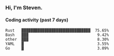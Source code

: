 ### Hi, I'm Steven.

#### Coding activity (past 7 days)
```
Rust   ▓▓▓▓▓▓▓▓▓▓▓▓▓▓▓▓▓▓▓▓▓▓▓▓▓▓▓▓▓▓  75.65%
Bash   ▓▓▓                              9.42%
other  ▓▓▓                              8.30%
YAML   ▓                                3.55%
Go     ▓                                3.09%
```
